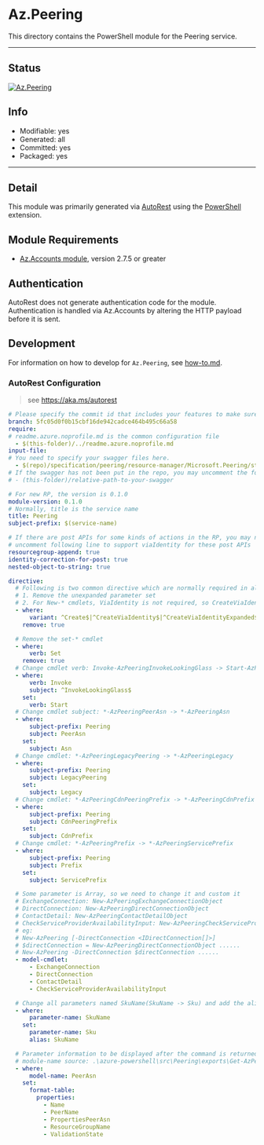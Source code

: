 <!-- region Generated -->
# Az.Peering
This directory contains the PowerShell module for the Peering service.

---
## Status
[![Az.Peering](https://img.shields.io/powershellgallery/v/Az.Peering.svg?style=flat-square&label=Az.Peering "Az.Peering")](https://www.powershellgallery.com/packages/Az.Peering/)

## Info
- Modifiable: yes
- Generated: all
- Committed: yes
- Packaged: yes

---
## Detail
This module was primarily generated via [AutoRest](https://github.com/Azure/autorest) using the [PowerShell](https://github.com/Azure/autorest.powershell) extension.

## Module Requirements
- [Az.Accounts module](https://www.powershellgallery.com/packages/Az.Accounts/), version 2.7.5 or greater

## Authentication
AutoRest does not generate authentication code for the module. Authentication is handled via Az.Accounts by altering the HTTP payload before it is sent.

## Development
For information on how to develop for `Az.Peering`, see [how-to.md](how-to.md).
<!-- endregion -->

### AutoRest Configuration
> see https://aka.ms/autorest

``` yaml
# Please specify the commit id that includes your features to make sure generated codes stable.
branch: 5fc05d0f0b15cbf16de942cadce464b495c66a58
require:
# readme.azure.noprofile.md is the common configuration file
  - $(this-folder)/../readme.azure.noprofile.md
input-file:
# You need to specify your swagger files here.
  - $(repo)/specification/peering/resource-manager/Microsoft.Peering/stable/2022-10-01/peering.json
# If the swagger has not been put in the repo, you may uncomment the following line and refer to it locally
# - (this-folder)/relative-path-to-your-swagger 

# For new RP, the version is 0.1.0
module-version: 0.1.0
# Normally, title is the service name
title: Peering
subject-prefix: $(service-name)

# If there are post APIs for some kinds of actions in the RP, you may need to 
# uncomment following line to support viaIdentity for these post APIs
resourcegroup-append: true
identity-correction-for-post: true
nested-object-to-string: true

directive:
  # Following is two common directive which are normally required in all the RPs
  # 1. Remove the unexpanded parameter set
  # 2. For New-* cmdlets, ViaIdentity is not required, so CreateViaIdentityExpanded is removed as well
  - where:
      variant: ^Create$|^CreateViaIdentity$|^CreateViaIdentityExpanded$|^Update$|^UpdateViaIdentity$
    remove: true

  # Remove the set-* cmdlet
  - where:
      verb: Set
    remove: true
  # Change cmdlet verb: Invoke-AzPeeringInvokeLookingGlass -> Start-AzPeeringInvokeLookingGlass
  - where:
      verb: Invoke
      subject: ^InvokeLookingGlass$
    set:
      verb: Start
  # Change cmdlet subject: *-AzPeeringPeerAsn -> *-AzPeeringAsn
  - where:
      subject-prefix: Peering
      subject: PeerAsn
    set:
      subject: Asn
  # Change cmdlet: *-AzPeeringLegacyPeering -> *-AzPeeringLegacy
  - where:
      subject-prefix: Peering
      subject: LegacyPeering
    set:
      subject: Legacy
  # Change cmdlet: *-AzPeeringCdnPeeringPrefix -> *-AzPeeringCdnPrefix
  - where:
      subject-prefix: Peering
      subject: CdnPeeringPrefix
    set:
      subject: CdnPrefix
  # Change cmdlet: *-AzPeeringPrefix -> *-AzPeeringServicePrefix
  - where:
      subject-prefix: Peering
      subject: Prefix
    set:
      subject: ServicePrefix

  # Some parameter is Array, so we need to change it and custom it
  # ExchangeConnection: New-AzPeeringExchangeConnectionObject
  # DirectConnection: New-AzPeeringDirectConnectionObject
  # ContactDetail: New-AzPeeringContactDetailObject
  # CheckServiceProviderAvailabilityInput: New-AzPeeringCheckServiceProviderAvailabilityInputObject
  # eg: 
  # New-AzPeering [-DirectConnection <IDirectConnection[]>] 
  # $directConnection = New-AzPeeringDirectConnectionObject ......
  # New-AzPeering -DirectConnection $directConnection ......
  - model-cmdlet:
      - ExchangeConnection
      - DirectConnection
      - ContactDetail
      - CheckServiceProviderAvailabilityInput

  # Change all parameters named SkuName(SkuName -> Sku) and add the alias SkuName to Sku
  - where:
      parameter-name: SkuName
    set:
      parameter-name: Sku
      alias: SkuName

  # Parameter information to be displayed after the command is returned
  # module-name source: .\azure-powershell\src\Peering\exports\Get-AzPeerAsn.ps1 Line 51 [IPeerAsn]
  - where:
      model-name: PeerAsn
    set:
      format-table:
        properties:
          - Name
          - PeerName
          - PropertiesPeerAsn
          - ResourceGroupName
          - ValidationState
```
